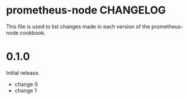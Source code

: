 # prometheus-node CHANGELOG

This file is used to list changes made in each version of the prometheus-node cookbook.

# 0.1.0

Initial release.

- change 0
- change 1

